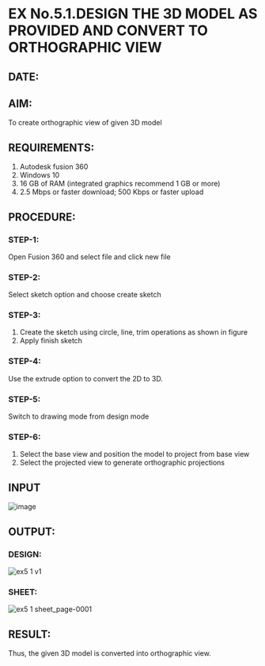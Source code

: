 # EX No.5.1.DESIGN THE 3D MODEL AS PROVIDED AND CONVERT TO ORTHOGRAPHIC VIEW
## DATE:

## AIM: 
To create orthographic view of given 3D model

## REQUIREMENTS: 
1. Autodesk fusion 360
2. Windows 10
3. 16 GB of RAM (integrated graphics recommend 1 GB or more)
4. 2.5 Mbps or faster download; 500 Kbps or faster upload 

## PROCEDURE:

### STEP-1:
Open Fusion 360 and select file and click new file

### STEP-2:
Select sketch option and choose create sketch

### STEP-3: 
1. Create the sketch using circle, line, trim operations as shown in figure
2. Apply finish sketch 

### STEP-4:
 Use the extrude option to convert the 2D to 3D.

### STEP-5:
Switch to drawing mode from design mode 
          
### STEP-6:
1. Select the base view and position the model to project from base view 
2. Select the projected view to generate orthographic projections

## INPUT
![image](https://user-images.githubusercontent.com/113594316/199408705-ed302b2a-90c3-41c0-9cc4-791a93366e2a.png)

## OUTPUT:
### DESIGN:
![ex5 1 v1](https://github.com/SriVignesh-G/EX-No.5.1.-DESIGN-THE-3D-MODEL-AS-PROVIDED-AND-CONVERT-TO-ORTHOGRAPHIC-VIEW/assets/147576510/3e9a47fb-a2e2-4dd1-9440-96bdf60b9ffd)

### SHEET:
![ex5 1 sheet_page-0001](https://github.com/SriVignesh-G/EX-No.5.1.-DESIGN-THE-3D-MODEL-AS-PROVIDED-AND-CONVERT-TO-ORTHOGRAPHIC-VIEW/assets/147576510/4e62259c-6d43-489f-8525-a87fc23e8105)



## RESULT:
Thus, the given 3D model is converted into orthographic view.


